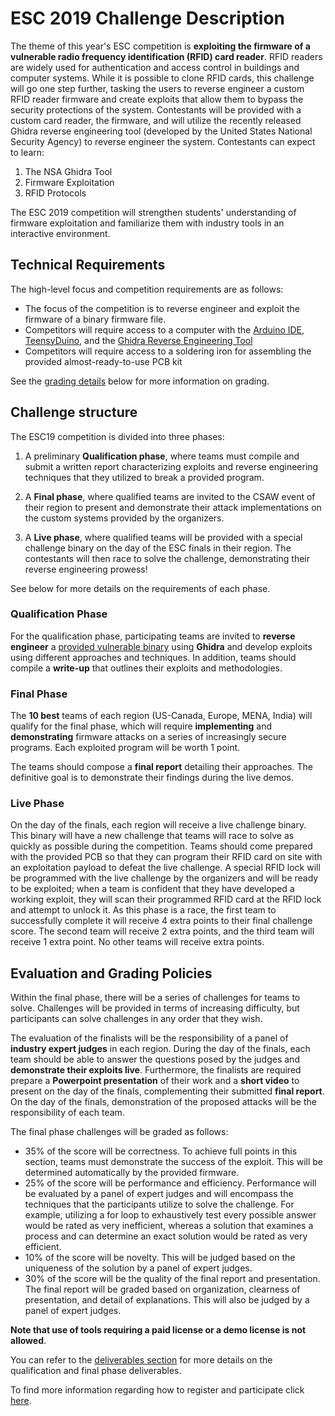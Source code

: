 ESC 2019 Challenge Description
==============================


The theme of this year's ESC competition is **exploiting the firmware of a vulnerable radio frequency identification (RFID) card reader**. RFID readers are widely used for authentication and access control in buildings and computer systems. While it is possible to clone RFID cards, this challenge will go one step further, tasking the users to reverse engineer a custom RFID reader firmware and create exploits that allow them to bypass the security protections of the system. Contestants will be provided with a custom card reader, the firmware, and will utilize the recently released Ghidra reverse engineering tool (developed by the United States National Security Agency) to reverse engineer the system. Contestants can expect to learn:
  1. The NSA Ghidra Tool
  2. Firmware Exploitation
  3. RFID Protocols

The ESC 2019 competition will strengthen students' understanding of firmware exploitation and familiarize them with industry tools in an interactive environment.



## Technical Requirements

The high-level focus and competition requirements are as follows:
-   The focus of the competition is to reverse engineer and exploit the firmware of a binary firmware file.
-   Competitors will require access to a computer with the [Arduino IDE](https://www.arduino.cc/en/Main/Software), [TeensyDuino](https://www.pjrc.com/teensy/teensyduino.html), and the [Ghidra Reverse Engineering Tool](https://github.com/NationalSecurityAgency/ghidra)
-   Competitors will require access to a soldering iron for assembling the provided almost-ready-to-use PCB kit

See the [grading details](#grading) below for more information on grading.


## Challenge structure

The ESC19 competition is divided into three phases:

1. A preliminary **Qualification phase**, where teams must compile and submit a written report characterizing exploits and reverse engineering techniques that they utilized to break a provided program.

2. A **Final phase**, where qualified teams are invited to the CSAW event of their region to present and demonstrate their attack implementations on the custom systems provided by the organizers.

3. A **Live phase**, where qualified teams will be provided with a special challenge binary on the day of the ESC finals in their region. The contestants will then race to solve the challenge, demonstrating their reverse engineering prowess!

See below for more details on the requirements of each phase.


### Qualification Phase

For the qualification phase, participating teams are invited to **reverse engineer** a [provided vulnerable binary](qualification.out) using **Ghidra** and develop exploits using different approaches and techniques. In addition, teams should compile a **write-up** that outlines their exploits and methodologies.

### Final Phase

The **10 best** teams of each region (US-Canada, Europe, MENA, India) will qualify for the final phase, which will require **implementing** and **demonstrating** firmware attacks on a series of increasingly secure programs. Each exploited program will be worth 1 point.

The teams should compose a **final report** detailing their approaches. The definitive goal is to demonstrate their findings during the live demos.

### Live Phase

On the day of the finals, each region will receive a live challenge binary. This binary will have a new challenge that teams will race to solve as quickly as possible during the competition. Teams should come prepared with the provided PCB so that they can program their RFID card on site with an exploitation payload to defeat the live challenge. A special RFID lock will be programmed with the live challenge by the organizers and will be ready to be exploited; when a team is confident that they have developed a working exploit, they will scan their programmed RFID card at the RFID lock and attempt to unlock it. As this phase is a race, the first team to successfully complete it will receive 4 extra points to their final challenge score. The second team will receive 2 extra points, and the third team will receive 1 extra point. No other teams will receive extra points. 

## Evaluation and Grading Policies
Within the final phase, there will be a series of challenges for teams to solve. Challenges will be provided in terms of increasing difficulty, but participants can solve challenges in any order that they wish.

The evaluation of the finalists will be the responsibility of a panel of **industry expert judges** in each region. During the day of the finals, each team should be able to answer the questions posed by the judges and **demonstrate their exploits live**. Furthermore, the finalists are required prepare a **Powerpoint presentation** of their work and a **short video** to present on the day of the finals, complementing their submitted **final report**. On the day of the finals, demonstration of the proposed  attacks will be the responsibility of each team.

The final phase challenges will be graded as follows:
- 35% of the score will be correctness. To achieve full points in this section, teams must demonstrate the success of the exploit. This will be determined automatically by the provided firmware.
- 25% of the score will be performance and efficiency. Performance will be evaluated by a panel of expert judges and will encompass the techniques that the participants utilize to solve the challenge. For example, utilizing a for loop to exhaustively test every possible answer would be rated as very inefficient, whereas a solution that examines a process and can determine an exact solution would be rated as very efficient.
- 10% of the score will be novelty. This will be judged based on the uniqueness of the solution by a panel of expert judges.
- 30% of the score will be the quality of the final report and presentation. The final report will be graded based on organization, clearness of presentation, and detail of explanations. This will also be judged by a panel of expert judges.

 **Note that use of tools requiring a paid license or a demo license is not allowed**.






You can refer to the [deliverables section](logistics.md#deliverables) for more details on the qualification and final phase deliverables.


To find more information regarding how to register and participate click [here](logistics.md).
